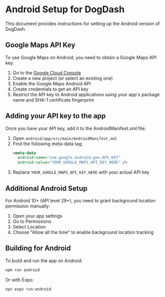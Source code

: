 # Android Setup for DogDash

This document provides instructions for setting up the Android version of DogDash.

## Google Maps API Key

To use Google Maps on Android, you need to obtain a Google Maps API key:

1. Go to the [Google Cloud Console](https://console.cloud.google.com/)
2. Create a new project (or select an existing one)
3. Enable the Google Maps Android API
4. Create credentials to get an API key
5. Restrict the API key to Android applications using your app's package name and SHA-1 certificate fingerprint

## Adding your API key to the app

Once you have your API key, add it to the AndroidManifest.xml file:

1. Open `android/app/src/main/AndroidManifest.xml`
2. Find the following meta-data tag:
   ```xml
   <meta-data
     android:name="com.google.android.geo.API_KEY"
     android:value="YOUR_GOOGLE_MAPS_API_KEY_HERE" />
   ```
3. Replace `YOUR_GOOGLE_MAPS_API_KEY_HERE` with your actual API key

## Additional Android Setup

For Android 10+ (API level 29+), you need to grant background location permission manually:

1. Open your app settings
2. Go to Permissions
3. Select Location
4. Choose "Allow all the time" to enable background location tracking

## Building for Android

To build and run the app on Android:

```bash
npm run android
```

Or with Expo:

```bash
npx expo run:android
``` 